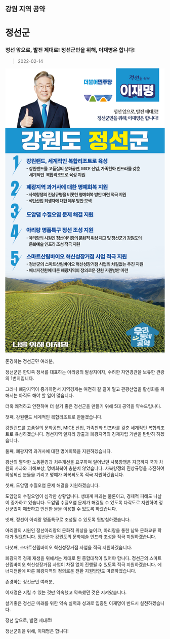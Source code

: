 ## 강원 지역 공약

# 정선군

### 정선 앞으로, 발전 제대로! 정선군민을 위해, 이재명은 합니다!
> 2022-02-14

![정선군 지역공약](./005_010_011.png)

존경하는 정선군민 여러분,

 

정선군은 한민족 정서를 대표하는 아리랑의 발상지이자, 수려한 자연경관을 보유한 관광의 1번지입니다. 

 

그러나 폐광지역이 증가하면서 지역경제는 여전히 갈 길이 멀고 관광산업을 활성화를 위해서는 아직도 해야 할 일이 많습니다.

 

더욱 쾌적하고 안전하며 더 살기 좋은 정선군을 만들기 위해 5대 공약을 약속드립니다.

 

첫째, 강원랜드 세계적인 복합리조트로 만들겠습니다. 

강원랜드를 고품질의 문화공연, MICE 산업, 가족친화 인프라를 갖춘 세계적인 복합리조트로 육성하겠습니다. 정선지역 일자리 창출과 폐광지역의 경제자립 기반을 탄탄히 하겠습니다.

 

둘째, 폐광지역 과거사에 대한 명예회복을 지원하겠습니다.

광산의 열악한 노동환경과 처우개선을 요구하며 일어났던 사북항쟁은 지금까지 국가 차원의 사과와 피해보상, 명예회복이 충분치 않았습니다. 사북항쟁의 진상규명을 추진하여 희생되신 분들을 기리고 명예가 회복되도록 적극 지원하겠습니다.

 

셋째, 도암댐 수질오염 문제 해결을 지원하겠습니다.

도암댐의 수질오염이 심각한 상황입니다. 생태계 파괴는 물론이고, 경제적 피해도 나날이 증가하고 있습니다. 도암댐 수질오염 문제가 해결될 수 있도록 다각도로 지원하여 정선군민이 깨끗하고 안전한 물을 이용할 수 있도록 하겠습니다.

 

넷째, 정선이 아리랑 명품특구로 조성될 수 있도록 뒷받침하겠습니다.

아리랑의 시원인 정선아리랑의 문화적 위상을 높이고, 아리랑을 통한 남북 문화교류 확대가 필요합니다. 정선군과 강원도의 문화예술 인프라 조성을 적극 지원하겠습니다. 

 

다섯째, 스마트산림바이오 혁신성장거점 사업을 적극 지원하겠습니다.

폐광지역 경제 재생을 위해서는 제대로 된 종합대책이 있어야 합니다. 정선군의 스마트산림바이오 혁신성장거점 사업이 차질 없이 진행될 수 있도록 적극 지원하겠습니다. 에너지전환에 따른 폐광지역의 정의로운 전환 지원방안도 마련하겠습니다. 

 

 

존경하는 정선군민 여러분,

 

이재명은 지킬 수 있는 것만 약속했고 약속했던 것은 지켜왔습니다.

살기좋은 정선군 미래를 위한 약속 실력과 성과로 입증된 이재명이 반드시 실천하겠습니다.

 

정선 앞으로, 발전 제대로!

정선군민을 위해, 이재명은 합니다! 

						